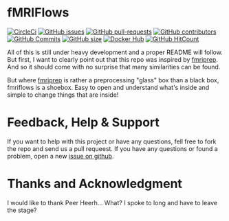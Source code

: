# fMRIFlows

[![CircleCi](https://img.shields.io/circleci/project/miykael/fmriflows/master.svg?maxAge=2592000)](https://circleci.com/gh/miykael/fmriflows/tree/master)
[![GitHub issues](https://img.shields.io/github/issues/miykael/fmriflows.svg)](https://github.com/miykael/fmriflows/issues/)
[![GitHub pull-requests](https://img.shields.io/github/issues-pr/miykael/fmriflows.svg)](https://github.com/miykael/fmriflows/pulls/)
[![GitHub contributors](https://img.shields.io/github/contributors/miykael/fmriflows.svg)](https://GitHub.com/miykael/fmriflows/graphs/contributors/)
[![GitHub Commits](https://github-basic-badges.herokuapp.com/commits/miykael/fmriflows.svg)](https://github.com/miykael/fmriflows/commits/master)
[![GitHub size](https://github-size-badge.herokuapp.com/miykael/fmriflows.svg)](https://github.com/miykael/fmriflows/archive/master.zip)
[![Docker Hub](https://img.shields.io/docker/pulls/miykael/fmriflows.svg?maxAge=2592000)](https://hub.docker.com/r/miykael/fmriflows/)
[![GitHub HitCount](http://hits.dwyl.io/miykael/fmriflows.svg)](http://hits.dwyl.io/miykael/fmriflows)

All of this is still under heavy development and a proper README will follow. But first, I want to clearly point out that this repo was inspired by [fmriprep](https://github.com/poldracklab/fmriprep). And so it should come with no surprise that many similarities can be found.

But where [fmriprep](https://github.com/poldracklab/fmriprep) is rather a preprocessing "glass" box than a black box, fmriflows is a shoebox. Easy to open and understand what's inside and simple to change things that are inside!

# Feedback, Help & Support

If you want to help with this project or have any questions, fell free to fork the repo and send us a pull requeest. If you have any questions or found a problem, open a new [issue on github](https://github.com/miykael/fmriflows/issues).


# Thanks and Acknowledgment

I would like to thank Peer Heerh... What? I spoke to long and have to leave the stage?
